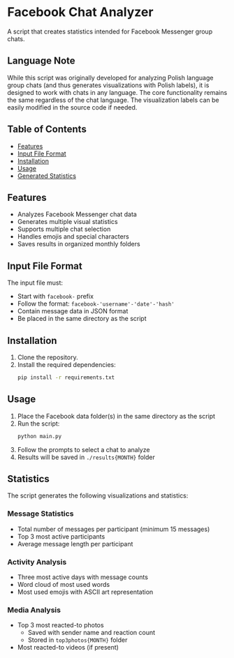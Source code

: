 # Facebook Chat Analyzer

A script that creates statistics intended for Facebook Messenger group chats.

## Language Note
While this script was originally developed for analyzing Polish language group chats (and thus generates visualizations with Polish labels), it is designed to work with chats in any language. The core functionality remains the same regardless of the chat language. The visualization labels can be easily modified in the source code if needed.


## Table of Contents
- [Features](#features)
- [Input File Format](#input-file-format)
- [Installation](#installation)
- [Usage](#usage)
- [Generated Statistics](#generated-statistics)

## Features
- Analyzes Facebook Messenger chat data
- Generates multiple visual statistics
- Supports multiple chat selection
- Handles emojis and special characters
- Saves results in organized monthly folders

## Input File Format
The input file must:
- Start with `facebook-` prefix
- Follow the format: `facebook-'username'-'date'-'hash'`
- Contain message data in JSON format
- Be placed in the same directory as the script

## Installation
1. Clone the repository.
2. Install the required dependencies:
    ```sh
    pip install -r requirements.txt
    ```

## Usage
1. Place the Facebook data folder(s) in the same directory as the script
2. Run the script:
    ```sh
    python main.py
    ```
3. Follow the prompts to select a chat to analyze
4. Results will be saved in `./results{MONTH}` folder


## Statistics
The script generates the following visualizations and statistics:

### Message Statistics
- Total number of messages per participant (minimum 15 messages)
- Top 3 most active participants
- Average message length per participant

### Activity Analysis
- Three most active days with message counts
- Word cloud of most used words
- Most used emojis with ASCII art representation

### Media Analysis
- Top 3 most reacted-to photos
  - Saved with sender name and reaction count
  - Stored in `top3photos{MONTH}` folder
- Most reacted-to videos (if present)


